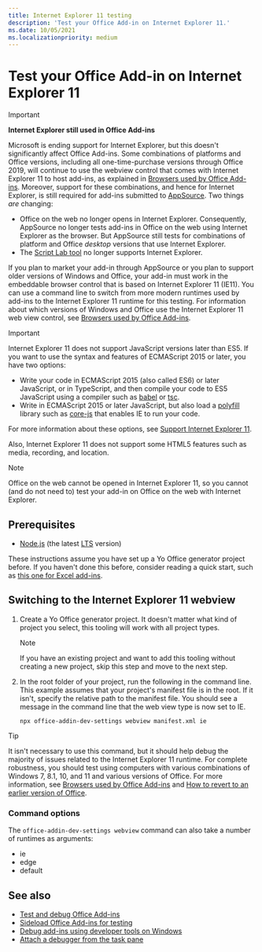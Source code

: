 ```yaml
---
title: Internet Explorer 11 testing
description: 'Test your Office Add-in on Internet Explorer 11.'
ms.date: 10/05/2021
ms.localizationpriority: medium
---
```


# Test your Office Add-in on Internet Explorer 11

> [!IMPORTANT]
> **Internet Explorer still used in Office Add-ins**
>
> Microsoft is ending support for Internet Explorer, but this doesn't significantly affect Office Add-ins. Some combinations of platforms and Office versions, including all one-time-purchase versions through Office 2019, will continue to use the webview control that comes with Internet Explorer 11 to host add-ins, as explained in [Browsers used by Office Add-ins](../concepts/browsers-used-by-office-web-add-ins.md). Moreover, support for these combinations, and hence for Internet Explorer, is still required for add-ins submitted to [AppSource](/office/dev/store/submit-to-appsource-via-partner-center). Two things *are* changing:
>
> - Office on the web no longer opens in Internet Explorer. Consequently, AppSource no longer tests add-ins in Office on the web using Internet Explorer as the browser. But AppSource still tests for combinations of platform and Office *desktop* versions that use Internet Explorer.
> - The [Script Lab tool](../overview/explore-with-script-lab.md) no longer supports Internet Explorer.

If you plan to market your add-in through AppSource or you plan to support older versions of Windows and Office, your add-in must work in the embeddable browser control that is based on Internet Explorer 11 (IE11). You can use a command line to switch from more modern runtimes used by add-ins to the Internet Explorer 11 runtime for this testing. For information about which versions of Windows and Office use the Internet Explorer 11 web view control, see [Browsers used by Office Add-ins](../concepts/browsers-used-by-office-web-add-ins.md).

> [!IMPORTANT]
> Internet Explorer 11 does not support JavaScript versions later than ES5. If you want to use the syntax and features of ECMAScript 2015 or later, you have two options:
>
> - Write your code in ECMAScript 2015 (also called ES6) or later JavaScript, or in TypeScript, and then compile your code to ES5 JavaScript using a compiler such as [babel](https://babeljs.io/) or [tsc](https://www.typescriptlang.org/index.html).
> - Write in ECMAScript 2015 or later JavaScript, but also load a [polyfill](https://en.wikipedia.org/wiki/Polyfill_(programming)) library such as [core-js](https://github.com/zloirock/core-js) that enables IE to run your code.
>
> For more information about these options, see [Support Internet Explorer 11](../develop/support-ie-11.md).
>
> Also, Internet Explorer 11 does not support some HTML5 features such as media, recording, and location.

> [!NOTE]
> Office on the web cannot be opened in Internet Explorer 11, so you cannot (and do not need to) test your add-in on Office on the web with Internet Explorer.

## Prerequisites

- [Node.js](https://nodejs.org/) (the latest [LTS](https://nodejs.org/about/releases) version)

These instructions assume you have set up a Yo Office generator project before. If you haven't done this before, consider reading a quick start, such as [this one for Excel add-ins](../quickstarts/excel-quickstart-jquery.md).

## Switching to the Internet Explorer 11 webview

1. Create a Yo Office generator project. It doesn't matter what kind of project you select, this tooling will work with all project types.

    > [!NOTE]
    > If you have an existing project and want to add this tooling without creating a new project, skip this step and move to the next step. 

1. In the root folder of your project, run the following in the command line. This example assumes that your project's manifest file is in the root. If it isn't, specify the relative path to the manifest file. You should see a message in the command line that the web view type is now set to IE.

    ```command&nbsp;line
    npx office-addin-dev-settings webview manifest.xml ie
    ```

> [!TIP]
> It isn't necessary to use this command, but it should help debug the majority of issues related to the Internet Explorer 11 runtime. For complete robustness, you should test using computers with various combinations of Windows 7, 8.1, 10, and 11 and various versions of Office. For more information, see [Browsers used by Office Add-ins](../concepts/browsers-used-by-office-web-add-ins.md) and [How to revert to an earlier version of Office](https://support.microsoft.com/topic/2bd5c457-a917-d57e-35a1-f709e3dda841).

### Command options

The `office-addin-dev-settings webview` command can also take a number of runtimes as arguments:

- ie
- edge
- default

## See also

* [Test and debug Office Add-ins](test-debug-office-add-ins.md)
* [Sideload Office Add-ins for testing](create-a-network-shared-folder-catalog-for-task-pane-and-content-add-ins.md)
* [Debug add-ins using developer tools on Windows](debug-add-ins-using-f12-developer-tools-on-windows.md)
* [Attach a debugger from the task pane](attach-debugger-from-task-pane.md)
